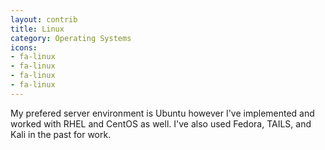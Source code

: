 ```yaml
---
layout: contrib
title: Linux
category: Operating Systems
icons:
- fa-linux
- fa-linux
- fa-linux
- fa-linux
---
```

My prefered server environment is Ubuntu however I've implemented and worked with RHEL and CentOS as well. I've also used Fedora, TAILS, and Kali in the past for work.